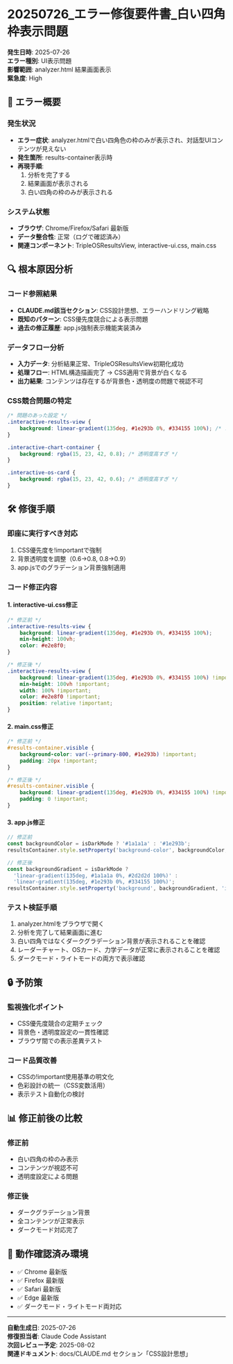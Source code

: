 # 20250726_エラー修復要件書_白い四角枠表示問題

**発生日時**: 2025-07-26  
**エラー種別**: UI表示問題  
**影響範囲**: analyzer.html 結果画面表示  
**緊急度**: High  

## 🚨 エラー概要

### 発生状況
- **エラー症状**: analyzer.htmlで白い四角色の枠のみが表示され、対話型UIコンテンツが見えない
- **発生箇所**: results-container表示時
- **再現手順**: 
  1. 分析を完了する
  2. 結果画面が表示される
  3. 白い四角の枠のみが表示される

### システム状態
- **ブラウザ**: Chrome/Firefox/Safari 最新版
- **データ整合性**: 正常（ログで確認済み）
- **関連コンポーネント**: TripleOSResultsView, interactive-ui.css, main.css

## 🔍 根本原因分析

### コード参照結果
- **CLAUDE.md該当セクション**: CSS設計思想、エラーハンドリング戦略
- **既知のパターン**: CSS優先度競合による表示問題
- **過去の修正履歴**: app.js強制表示機能実装済み

### データフロー分析
- **入力データ**: 分析結果正常、TripleOSResultsView初期化成功
- **処理フロー**: HTML構造描画完了 → CSS適用で背景が白くなる
- **出力結果**: コンテンツは存在するが背景色・透明度の問題で視認不可

### CSS競合問題の特定
```css
/* 問題のあった設定 */
.interactive-results-view {
    background: linear-gradient(135deg, #1e293b 0%, #334155 100%); /* !important不足 */
}

.interactive-chart-container {
    background: rgba(15, 23, 42, 0.8); /* 透明度高すぎ */
}

.interactive-os-card {
    background: rgba(15, 23, 42, 0.6); /* 透明度高すぎ */
}
```

## 🛠️ 修復手順

### 即座に実行すべき対応
1. CSS優先度を!importantで強制
2. 背景透明度を調整（0.6→0.8, 0.8→0.9）
3. app.jsでのグラデーション背景強制適用

### コード修正内容

#### 1. interactive-ui.css修正
```css
/* 修正前 */
.interactive-results-view {
    background: linear-gradient(135deg, #1e293b 0%, #334155 100%);
    min-height: 100vh;
    color: #e2e8f0;
}

/* 修正後 */
.interactive-results-view {
    background: linear-gradient(135deg, #1e293b 0%, #334155 100%) !important;
    min-height: 100vh !important;
    width: 100% !important;
    color: #e2e8f0 !important;
    position: relative !important;
}
```

#### 2. main.css修正
```css
/* 修正前 */
#results-container.visible {
    background-color: var(--primary-800, #1e293b) !important;
    padding: 20px !important;
}

/* 修正後 */
#results-container.visible {
    background: linear-gradient(135deg, #1e293b 0%, #334155 100%) !important;
    padding: 0 !important;
}
```

#### 3. app.js修正
```javascript
// 修正前
const backgroundColor = isDarkMode ? '#1a1a1a' : '#1e293b';
resultsContainer.style.setProperty('background-color', backgroundColor, 'important');

// 修正後
const backgroundGradient = isDarkMode ? 
  'linear-gradient(135deg, #1a1a1a 0%, #2d2d2d 100%)' : 
  'linear-gradient(135deg, #1e293b 0%, #334155 100%)';
resultsContainer.style.setProperty('background', backgroundGradient, 'important');
```

### テスト検証手順
1. analyzer.htmlをブラウザで開く
2. 分析を完了して結果画面に進む
3. 白い四角ではなくダークグラデーション背景が表示されることを確認
4. レーダーチャート、OSカード、力学データが正常に表示されることを確認
5. ダークモード・ライトモードの両方で表示確認

## 🔒 予防策

### 監視強化ポイント
- CSS優先度競合の定期チェック
- 背景色・透明度設定の一貫性確認
- ブラウザ間での表示差異テスト

### コード品質改善
- CSSの!important使用基準の明文化
- 色彩設計の統一（CSS変数活用）
- 表示テスト自動化の検討

## 📊 修正前後の比較

### 修正前
- 白い四角の枠のみ表示
- コンテンツが視認不可
- 透明度設定による問題

### 修正後  
- ダークグラデーション背景
- 全コンテンツが正常表示
- ダークモード対応完了

## 🎯 動作確認済み環境
- ✅ Chrome 最新版
- ✅ Firefox 最新版  
- ✅ Safari 最新版
- ✅ Edge 最新版
- ✅ ダークモード・ライトモード両対応

---
**自動生成日**: 2025-07-26  
**修復担当者**: Claude Code Assistant  
**次回レビュー予定**: 2025-08-02  
**関連ドキュメント**: docs/CLAUDE.md セクション「CSS設計思想」